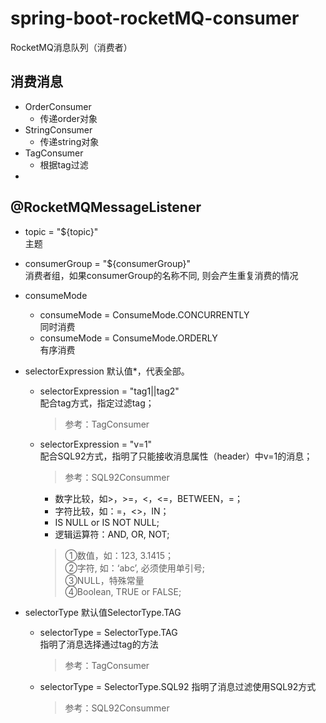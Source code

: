 # spring-boot-rocketMQ-consumer

RocketMQ消息队列（消费者）

## 消费消息

- OrderConsumer  
    - 传递order对象
- StringConsumer
    - 传递string对象
- TagConsumer
    - 根据tag过滤
- 

## @RocketMQMessageListener

- topic = "${topic}"    
    主题
- consumerGroup = "${consumerGroup}"    
    消费者组，如果consumerGroup的名称不同, 则会产生重复消费的情况
- consumeMode
    - consumeMode = ConsumeMode.CONCURRENTLY  
        同时消费
    - consumeMode = ConsumeMode.ORDERLY  
        有序消费
- selectorExpression    默认值*，代表全部。
    - selectorExpression = "tag1||tag2"  
        配合tag方式，指定过滤tag；
        > 参考：TagConsumer
    - selectorExpression = "v=1"  
        配合SQL92方式，指明了只能接收消息属性（header）中v=1的消息； 
        > 参考：SQL92Consummer
        - 数字比较，如>，>=，<，<=，BETWEEN，=；
        - 字符比较，如：=，<>，IN；
        - IS NULL or IS NOT NULL;
        - 逻辑运算符：AND, OR, NOT;
        > ①数值，如：123, 3.1415；  
          ②字符, 如：‘abc’, 必须使用单引号;  
          ③NULL，特殊常量  
          ④Boolean, TRUE or FALSE;  

- selectorType  默认值SelectorType.TAG
    - selectorType = SelectorType.TAG   
        指明了消息选择通过tag的方法
        > 参考：TagConsumer
    - selectorType = SelectorType.SQL92
        指明了消息过滤使用SQL92方式
        > 参考：SQL92Consummer






